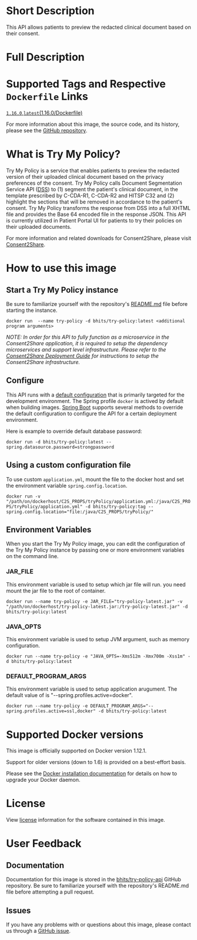 # Short Description
This API allows patients to preview the redacted clinical document based on their consent.

# Full Description

# Supported Tags and Respective `Dockerfile` Links

[`1.16.0`](https://github.com/bhits/try-policy-api/blob/master/tryPolicy/src/main/docker/Dockerfile),[`latest`](https://github.com/bhits/try-policy-api/blob/master/tryPolicy/src/main/docker/Dockerfile)[(1.16.0/Dockerfile)](https://github.com/bhits/try-policy-api/blob/master/tryPolicy/src/main/docker/Dockerfile)

For more information about this image, the source code, and its history, please see the [GitHub repository](https://github.com/bhits/try-policy-api).

# What is Try My Policy?

Try My Policy is a service that enables patients to preview the redacted version of their uploaded clinical document based on the privacy preferences of the consent. Try My Policy calls Document Segmentation Service API ([DSS](https://github.com/bhits/dss-api)) to (1) segment the patient's clinical document, in the template prescribed by C-CDA-R1, C-CDA-R2 and HITSP C32 and (2) highlight the sections that will be removed in accordance to the patient's consent. Try My Policy transforms the response from DSS into a full XHTML file and provides the Base 64 encoded file in the response JSON. This API is currently utilized in Patient Portal UI for patients to try their policies on their uploaded documents.

For more information and related downloads for Consent2Share, please visit [Consent2Share](https://bhits.github.io/consent2share/).
# How to use this image


## Start a Try My Policy instance

Be sure to familiarize yourself with the repository's [README.md](https://github.com/bhits/try-policy-api) file before starting the instance.

`docker run  --name try-policy -d bhits/try-policy:latest <additional program arguments>`

*NOTE: In order for this API to fully function as a microservice in the Consent2Share application, it is required to setup the dependency microservices and support level infrastructure. Please refer to the [Consent2Share Deployment Guide](https://github.com/bhits/consent2share/releases/download/2.1.0/c2s-deployment-guide.pdf) for instructions to setup the Consent2Share infrastructure.*


## Configure

This API runs with a [default configuration](https://github.com/bhits/try-policy-api/blob/master/tryPolicy/src/main/resources/application.yml) that is primarily targeted for the development environment.  The Spring profile `docker` is actived by default when building images. [Spring Boot](https://projects.spring.io/spring-boot/) supports several methods to override the default configuration to configure the API for a certain deployment environment. 

Here is example to override default database password:

`docker run -d bhits/try-policy:latest --spring.datasource.password=strongpassword`

## Using a custom configuration file

To use custom `application.yml`, mount the file to the docker host and set the environment variable `spring.config.location`.

`docker run -v "/path/on/dockerhost/C2S_PROPS/tryPolicy/application.yml:/java/C2S_PROPS/tryPolicy/application.yml" -d bhits/try-policy:tag --spring.config.location="file:/java/C2S_PROPS/tryPolicy/"`

## Environment Variables

When you start the Try My Policy image, you can edit the configuration of the Try My Policy instance by passing one or more environment variables on the command line. 

### JAR_FILE

This environment variable is used to setup which jar file will run. you need mount the jar file to the root of container.

`docker run --name try-policy -e JAR_FILE="try-policy-latest.jar" -v "/path/on/dockerhost/try-policy-latest.jar:/try-policy-latest.jar" -d bhits/try-policy:latest`

### JAVA_OPTS 

This environment variable is used to setup JVM argument, such as memory configuration.

`docker run --name try-policy -e "JAVA_OPTS=-Xms512m -Xmx700m -Xss1m" -d bhits/try-policy:latest`

### DEFAULT_PROGRAM_ARGS 

This environment variable is used to setup application arugument. The default value of is "--spring.profiles.active=docker".

`docker run --name try-policy -e DEFAULT_PROGRAM_ARGS="--spring.profiles.active=ssl,docker" -d bhits/try-policy:latest`

# Supported Docker versions

This image is officially supported on Docker version 1.12.1.

Support for older versions (down to 1.6) is provided on a best-effort basis.

Please see the [Docker installation documentation](https://docs.docker.com/engine/installation/) for details on how to upgrade your Docker daemon.

# License

View [license](https://github.com/bhits/try-policy-api/blob/master/LICENSE) information for the software contained in this image.

# User Feedback

## Documentation 

Documentation for this image is stored in the [bhits/try-policy-api](https://github.com/bhits/try-policy-api) GitHub repository. Be sure to familiarize yourself with the repository's README.md file before attempting a pull request.

## Issues

If you have any problems with or questions about this image, please contact us through a [GitHub issue](https://github.com/bhits/try-policy-api/issues).